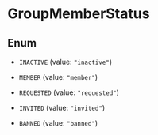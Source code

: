 

# GroupMemberStatus

## Enum


* `INACTIVE` (value: `"inactive"`)

* `MEMBER` (value: `"member"`)

* `REQUESTED` (value: `"requested"`)

* `INVITED` (value: `"invited"`)

* `BANNED` (value: `"banned"`)



